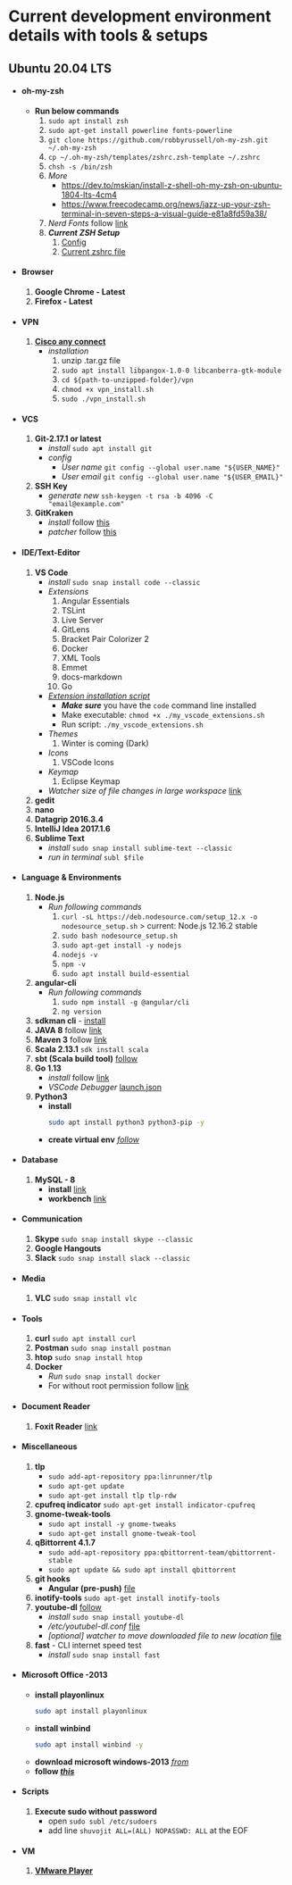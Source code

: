 # Current development environment details with tools & setups 

## Ubuntu 20.04 LTS
- #### oh-my-zsh
    - **Run below commands**
        1. `sudo apt install zsh`
        2. `sudo apt-get install powerline fonts-powerline`
        3. `git clone https://github.com/robbyrussell/oh-my-zsh.git ~/.oh-my-zsh`
        4. `cp ~/.oh-my-zsh/templates/zshrc.zsh-template ~/.zshrc`
        5. `chsh -s /bin/zsh`
        6. _More_
            - https://dev.to/mskian/install-z-shell-oh-my-zsh-on-ubuntu-1804-lts-4cm4
            - https://www.freecodecamp.org/news/jazz-up-your-zsh-terminal-in-seven-steps-a-visual-guide-e81a8fd59a38/
        7. *Nerd Fonts* follow [link](https://github.com/ryanoasis/nerd-fonts#option-6-ad-hoc-curl-download)
        8. ___Current ZSH Setup___
           1. [Config][2]
           2. [Current zshrc file][3]
        
- #### Browser
    1. **Google Chrome - Latest**
    2. **Firefox - Latest**

- #### VPN 
    1. [**Cisco any connect** ][1]
        - *installation*
            1. unzip .tar.gz file
            1. `sudo apt install libpangox-1.0-0 libcanberra-gtk-module`
            2. `cd ${path-to-unzipped-folder}/vpn`
            3. `chmod +x vpn_install.sh`
            4. `sudo ./vpn_install.sh`

- #### VCS
    1. **Git-2.17.1 or latest** 
        - *install*  `sudo apt install git`
        - *config* 
            - *User name*  `git config --global user.name "${USER_NAME}"` 
            - *User email*  `git config --global user.name "${USER_EMAIL}"`
    2. **SSH Key**
        - *generate new* `ssh-keygen -t rsa -b 4096 -C "email@example.com"`
    3. **GitKraken**
        - *install* follow [this][5]
        - *patcher* follow [this][6]
    
- #### IDE/Text-Editor
    1. **VS Code** 
        - *install* `sudo snap install code --classic`
        - *Extensions*
            1. Angular Essentials
            2. TSLint
            3. Live Server
            4. GitLens
            5. Bracket Pair Colorizer 2
            6. Docker
            7. XML Tools
            8. Emmet
            9. docs-markdown
            10. Go
        - [*Extension installation script*][4]
           - _**Make sure**_ you have the ``code`` command line installed
           - Make executable: `chmod +x ./my_vscode_extensions.sh`
           - Run script: `./my_vscode_extensions.sh`
        - *Themes*
            1. Winter is coming (Dark)
        - *Icons*
            1. VSCode Icons
        - *Keymap*
            1. Eclipse Keymap
        - *Watcher size of file changes in large workspace* [link](https://code.visualstudio.com/docs/setup/linux#_visual-studio-code-is-unable-to-watch-for-file-changes-in-this-large-workspace-error-enospc) 
    2. **gedit**
    3. **nano**
    4. **Datagrip 2016.3.4**
    5. **IntelliJ Idea 2017.1.6**
    6. **Sublime Text** 
        - *install* `sudo snap install sublime-text --classic`
        - *run in terminal* `subl $file`
- #### Language & Environments
    1. **Node.js**
        - *Run following commands*
            1. `curl -sL https://deb.nodesource.com/setup_12.x -o nodesource_setup.sh` > current: Node.js 12.16.2 stable
            2. `sudo bash nodesource_setup.sh`
            3. `sudo apt-get install -y nodejs`
            4. `nodejs -v`
            5. `npm -v`
            6. `sudo apt install build-essential`
    2. **angular-cli** 
        - *Run following commands*
            1. `sudo npm install -g @angular/cli`
            2. `ng version`
    3. **sdkman cli** - [install](https://sdkman.io/install)
    4. **JAVA 8** follow [link](https://www.fosstechnix.com/install-oracle-java-8-on-ubuntu/)
    5. **Maven 3** follow [link](https://www.vultr.com/docs/how-to-install-apache-maven-on-ubuntu-16-04)
    6. **Scala 2.13.1** `sdk install scala`
    8. **sbt (Scala build tool)** [follow](https://www.scala-sbt.org/download.html?_ga=2.179985249.491955621.1587575220-146846830.1587499294)
    7. **Go 1.13** 
        - *install* follow [link](https://linuxize.com/post/how-to-install-go-on-ubuntu-18-04/)
        - *VSCode Debugger* [launch.json](https://gist.github.com/ParthoShuvo/dec4add75cb67b88b38c7035e7ee0c79)
    8. **Python3** 
       - **install**
            ```bash
            sudo apt install python3 python3-pip -y
            ```
       - **create virtual env** [_follow_](https://www.digitalocean.com/community/tutorials/how-to-install-python-3-and-set-up-a-programming-environment-on-an-ubuntu-20-04-server)
- #### Database
    1. **MySQL - 8** 
        - **install** [link](https://www.digitalocean.com/community/tutorials/how-to-install-mysql-on-ubuntu-20-04-quickstart)
        - **workbench** [link](https://dev.mysql.com/downloads/workbench/)
   
- #### Communication
    1. **Skype** `sudo snap install skype --classic`
    2. **Google Hangouts**
    3. **Slack** `sudo snap install slack --classic`
- #### Media
    1. **VLC** `sudo snap install vlc`
- #### Tools
    1. **curl** `sudo apt install curl`
    2. **Postman** `sudo snap install postman`
    3. **htop** `sudo snap install htop`
    4. **Docker**
        - *Run* `sudo snap install docker`
        - For without root permission follow [link](https://stackoverflow.com/questions/48957195/how-to-fix-docker-got-permission-denied-issue) 
- #### Document Reader
    1. **Foxit Reader** [link](http://ubuntuhandbook.org/index.php/2015/09/install-foxit-reader-in-ubuntu/)
- #### Miscellaneous
    1. **tlp**
        - `sudo add-apt-repository ppa:linrunner/tlp`
        - `sudo apt-get update`
        - `sudo apt-get install tlp tlp-rdw`
    2. **cpufreq indicator** `sudo apt-get install indicator-cpufreq`
    3. **gnome-tweak-tools**
        - `sudo apt install -y gnome-tweaks`
        - `sudo apt-get install gnome-tweak-tool`
    4. **qBittorrent 4.1.7**
        - `sudo add-apt-repository ppa:qbittorrent-team/qbittorrent-stable`
        - `sudo apt update && sudo apt install qbittorrent`
    5. **git hooks**
        - **Angular (pre-push)** [file](https://gist.github.com/ParthoShuvo/3a3ae1a949e1c13af2db03cc93a200fc)
    6. **inotify-tools** `sudo apt-get install inotify-tools`
    7. **youtube-dl** [follow](https://github.com/ytdl-org/youtube-dl)
        - *install* `sudo snap install youtube-dl`
        - */etc/youtubel-dl.conf* [file](https://gist.github.com/ParthoShuvo/d3954c9424b7e0f5ca5952a058d51517)
        - *[optional] watcher to move downloaded file to new location* [file](https://gist.github.com/ParthoShuvo/98a30413d2bdddeb80d1379747c49bac)
    8. **fast** - CLI internet speed test
        - *install* `sudo snap install fast`
- #### Microsoft Office -2013
    + **install playonlinux** <br/>
        ```bash
        sudo apt install playonlinux
        ```
    + **install winbind** <br/>
        ```bash
        sudo apt install winbind -y
        ```
    + **download microsoft windows-2013** [_from_](https://drive.google.com/file/d/1v2TdcR99TcjZyIUbKgeP-qvsUxZjRvQj/view?usp=sharing)
    + **follow [_this_](https://www.youtube.com/watch?v=Vf8zr096mYQ&ab_channel=DistroTester)**
- #### Scripts
    1. **Execute sudo without password**
        - open `sudo subl /etc/sudoers`
        - add line `shuvojit ALL=(ALL) NOPASSWD: ALL` at the EOF
- #### VM
    1. [**VMware Player**](https://itsfoss.com/install-vmware-player-ubuntu-1310/)

[6]: https://github.com/5cr1pt/GitCracken
[5]: https://gist.github.com/ParthoShuvo/f5e716989103c7db1b8c7a38fc3b243e
[1]: https://drive.google.com/file/d/1sRXrfgyVo2qbxCgmAup3GDtXMxQyBK_D/view?usp=sharing
[2]: https://github.com/ParthoShuvo/dev-environment/blob/master/zsh
[3]: https://github.com/ParthoShuvo/dev-environment/blob/master/zsh/zshrc
[4]: https://github.com/ParthoShuvo/dev-environment/blob/master/my_vscode_extensions.sh

